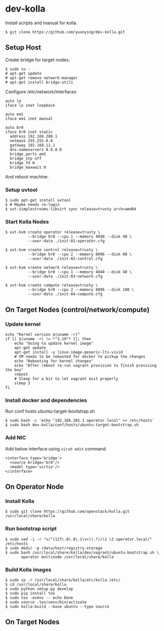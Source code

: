 # dev-kolla
Install scripts and manual for kolla.

    $ git clone https://github.com/yuanying/dev-kolla.git

## Setup Host

Create bridge for target nodes.

    $ sudo su -
    # apt-get update
    # apt-get remove network-manager
    # apt-get install bridge-utils

Configure /etc/network/interfaces

    auto lo
    iface lo inet loopback

    auto em1
    iface em1 inet manual

    auto br0
    iface br0 inet static
      address 192.168.200.1
      netmask 255.255.0.0
      gateway 192.168.11.1
      dns-nameservers 8.8.8.8
      bridge_ports em1
      bridge_stp off
      bridge_fd 0
      bridge_maxwait 0

And reboot machine.

### Setup uvtool

    $ sudo apt-get install uvtool
    $ # Maybe needs re-login
    $ uvt-simplestreams-libvirt sync release=trusty arch=amd64

### Start Kolla Nodes

    $ uvt-kvm create operator release=trusty \
              --bridge br0 --cpu 1 --memory 4048 --disk 40 \
              --user-data ./init-01-operator.cfg

    $ uvt-kvm create control release=trusty \
              --bridge br0 --cpu 2 --memory 8096 --disk 80 \
              --user-data ./init-02-control.cfg

    $ uvt-kvm create network release=trusty \
              --bridge br0 --cpu 1 --memory 4048 --disk 40 \
              --user-data ./init-03-network.cfg

    $ uvt-kvm create compute release=trusty \
              --bridge br0 --cpu 2 --memory 8096 --disk 100 \
              --user-data ./init-04-compute.cfg

## On Target Nodes (control/network/compute)

### Update kernel

    echo "Kernel version $(uname -r)"
    if [[ $(uname -r) != *"3.19"* ]]; then
        echo "Going to update kernel image"
        apt-get update
        apt-get install -y linux-image-generic-lts-vivid
        # VM needs to be rebooted for docker to pickup the changes
        echo "Rebooting for kernel changes"
        echo "After reboot re-run vagrant provision to finish provising the box"
        reboot
        # Sleep for a bit to let vagrant exit properly
        sleep 3
    fi

### Install docker and dependencies

Run conf hosts ubuntu-target-bootstrap.sh

    $ sudo bash -c 'echo "192.168.201.1 operator.local" >> /etc/hosts'
    $ sudo bash dev-kolla/conf/hosts/ubuntu-target-bootstrap.sh

### Add NIC

Add below interface using `virsh edit` command.

    <interface type='bridge'>
      <source bridge='br0'/>
      <model type='virtio'/>
    </interface>

## On Operator Node

### Install Kolla

    $ sudo git clone https://github.com/openstack/kolla.git /usr/local/share/kolla

### Run bootstrap script

    $ sudo sed -i -r "s/^(127\.0\.0\.1\s+)(.*)/\1 \2 operator.local/" /etc/hosts
    $ sudo mkdir -p /data/host/registry-storage
    $ sudo bash /usr/local/share/kolla/dev/vagrant/ubuntu-bootstrap.sh \
           operator multinode /usr/local/share/kolla

### Build Kolla images

    $ sudo cp -r /usr/local/share/kolla/etc/kolla /etc/
    $ cd /usr/local/share/kolla
    $ sudo python setup.py develop
    $ sudo pip install tox
    $ sudo tox -evenv -- echo Done
    $ sudo source .tox/venv/bin/activate
    $ sudo kolla-build --base ubuntu --type source

## On Target Nodes
